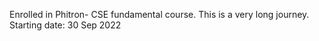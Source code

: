 Enrolled in Phitron- CSE fundamental course. This is a very long journey.
Starting date: 30 Sep 2022